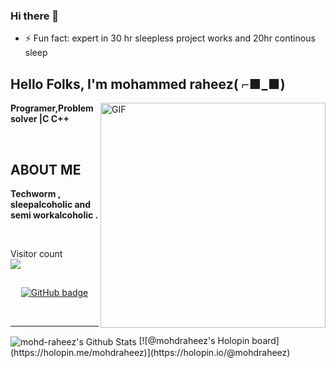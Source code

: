 ### Hi there 👋

- ⚡ Fun fact: expert in 30 hr sleepless project works and 20hr continous sleep

<!--
**mohd-raheez/mohdraheez07** is a ✨ _special_ ✨ repository because its `README.md` (this file) appears on your GitHub profile.

Here are some ideas to get you started:

- 🔭 I’m currently working on ...
- 🌱 I’m currently learning ...
- 👯 I’m looking to collaborate on ...
- 🤔 I’m looking for help with ...
- 💬 Ask me about ...
- 📫 How to reach me: ...
- 😄 Pronouns: ...
- ⚡ Fun fact: ...
-->


<h2 align="left">Hello Folks, I'm <strong>mohammed raheez( ⌐■_■) </strong></h2>
 
 <img align="right" alt="GIF" src="https://i.imgur.com/9GNZGLH.gif" width="360"/>

<p align="left"><strong> Programer,Problem solver |C C++</strong></p> <br>
<h2 align="left"> ABOUT ME</h2>
<p align="left"><strong>Techworm , sleepalcoholic and semi workalcoholic  .</strong></p> <br>
	 
<p align="left"> Visitor count
	<br>
  <img src="https://profile-counter.glitch.me/mohd-raheez/count.svg" />
</p>

<h2 align="center"><strong></strong></h2>
<p align="center">
  <a href="https://github.com/mohd-raheez?tab=followers">
    <img src="https://img.shields.io/github/followers/mohd-raheez?label=Followers&logo=GitHub&style=for-the-badge" alt="GitHub badge" />
  </a>
  	  
</p>

<!-- ### Connect with me: -->

<br />

---

<img align="center" alt="mohd-raheez's Github Stats" src="https://github-readme-stats.vercel.app/api?username=mohd-raheez&show_icons=true&hide_border=true" />
[![@mohdraheez's Holopin board](https://holopin.me/mohdraheez)](https://holopin.io/@mohdraheez)

 
